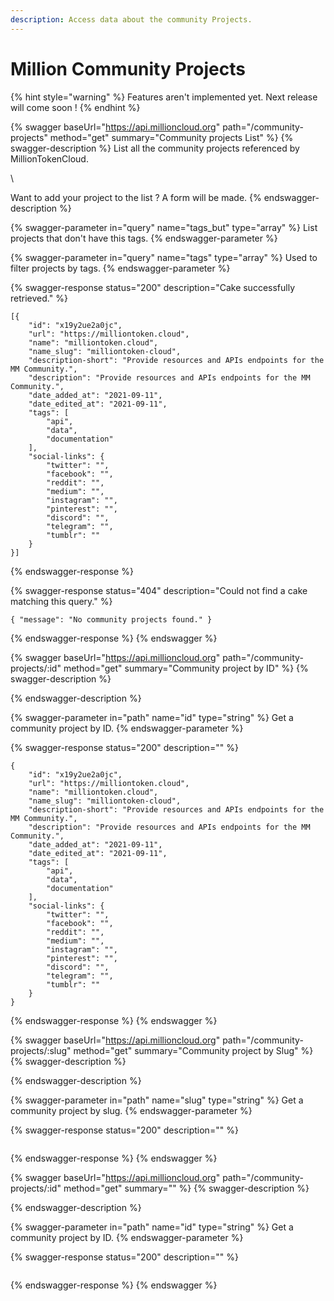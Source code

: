 ```yaml
---
description: Access data about the community Projects.
---
```


# Million Community Projects

{% hint style="warning" %}
Features aren't implemented yet. Next release will come soon !
{% endhint %}

{% swagger baseUrl="https://api.millioncloud.org" path="/community-projects" method="get" summary="Community projects List" %}
{% swagger-description %}
List all the community projects referenced by MillionTokenCloud.

\


Want to add your project to the list ? A form will be made.
{% endswagger-description %}

{% swagger-parameter in="query" name="tags_but" type="array" %}
List projects that don't have this tags.
{% endswagger-parameter %}

{% swagger-parameter in="query" name="tags" type="array" %}
Used to filter projects by tags.
{% endswagger-parameter %}

{% swagger-response status="200" description="Cake successfully retrieved." %}
```
[{    
    "id": "x19y2ue2a0jc",
    "url": "https://milliontoken.cloud",
    "name": "milliontoken.cloud",
    "name_slug": "milliontoken-cloud",
    "description-short": "Provide resources and APIs endpoints for the MM Community.",
    "description": "Provide resources and APIs endpoints for the MM Community.",    
    "date_added_at": "2021-09-11",
    "date_edited_at": "2021-09-11",
    "tags": [
        "api",
        "data",
        "documentation"
    ],
    "social-links": {
        "twitter": "",
        "facebook": "",
        "reddit": "",
        "medium": "",
        "instagram": "",
        "pinterest": "",
        "discord": "",
        "telegram": "",
        "tumblr": ""
    }
}]
```
{% endswagger-response %}

{% swagger-response status="404" description="Could not find a cake matching this query." %}
```
{ "message": "No community projects found." }
```
{% endswagger-response %}
{% endswagger %}

{% swagger baseUrl="https://api.millioncloud.org" path="/community-projects/:id" method="get" summary="Community project by ID" %}
{% swagger-description %}

{% endswagger-description %}

{% swagger-parameter in="path" name="id" type="string" %}
Get a community project by ID.
{% endswagger-parameter %}

{% swagger-response status="200" description="" %}
```
{    
    "id": "x19y2ue2a0jc",
    "url": "https://milliontoken.cloud",
    "name": "milliontoken.cloud",
    "name_slug": "milliontoken-cloud",
    "description-short": "Provide resources and APIs endpoints for the MM Community.",
    "description": "Provide resources and APIs endpoints for the MM Community.",    
    "date_added_at": "2021-09-11",
    "date_edited_at": "2021-09-11",
    "tags": [
        "api",
        "data",
        "documentation"
    ],
    "social-links": {
        "twitter": "",
        "facebook": "",
        "reddit": "",
        "medium": "",
        "instagram": "",
        "pinterest": "",
        "discord": "",
        "telegram": "",
        "tumblr": ""
    }
}
```
{% endswagger-response %}
{% endswagger %}

{% swagger baseUrl="https://api.millioncloud.org" path="/community-projects/:slug" method="get" summary="Community project by Slug" %}
{% swagger-description %}

{% endswagger-description %}

{% swagger-parameter in="path" name="slug" type="string" %}
Get a community project by slug.
{% endswagger-parameter %}

{% swagger-response status="200" description="" %}
```
```
{% endswagger-response %}
{% endswagger %}

{% swagger baseUrl="https://api.millioncloud.org" path="/community-projects/:id" method="get" summary="" %}
{% swagger-description %}

{% endswagger-description %}

{% swagger-parameter in="path" name="id" type="string" %}
Get a community project by ID.
{% endswagger-parameter %}

{% swagger-response status="200" description="" %}
```
```
{% endswagger-response %}
{% endswagger %}
